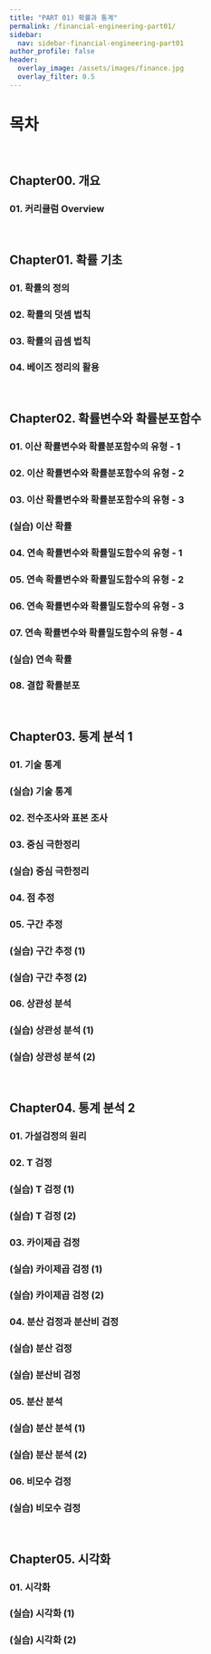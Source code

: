 ```yaml
---
title: "PART 01) 확률과 통계"
permalink: /financial-engineering-part01/
sidebar:
  nav: sidebar-financial-engineering-part01
author_profile: false
header:
  overlay_image: /assets/images/finance.jpg
  overlay_filter: 0.5
---
```

# 목차

<br>

## Chapter00. 개요

### 01. 커리큘럼 Overview

<br>

## Chapter01. 확률 기초

### 01. 확률의 정의

### 02. 확률의 덧셈 법칙

### 03. 확률의 곱셈 법칙

### 04. 베이즈 정리의 활용

<br>

## Chapter02. 확률변수와 확률분포함수

### 01. 이산 확률변수와 확률분포함수의 유형 - 1

### 02. 이산 확률변수와 확률분포함수의 유형 - 2

### 03. 이산 확률변수와 확률분포함수의 유형 - 3

### (실습) 이산 확률

### 04. 연속 확률변수와 확률밀도함수의 유형 - 1

### 05. 연속 확률변수와 확률밀도함수의 유형 - 2

### 06. 연속 확률변수와 확률밀도함수의 유형 - 3

### 07. 연속 확률변수와 확률밀도함수의 유형 - 4

### (실습) 연속 확률

### 08. 결합 확률분포

<br>

## Chapter03. 통계 분석 1

### 01. 기술 통계

### (실습) 기술 통계

### 02. 전수조사와 표본 조사

### 03. 중심 극한정리

### (실습) 중심 극한정리

### 04. 점 추정

### 05. 구간 추정

### (실습) 구간 추정 (1)

### (실습) 구간 추정 (2)

### 06. 상관성 분석

### (실습) 상관성 분석 (1)

### (실습) 상관성 분석 (2)

<br>

## Chapter04. 통계 분석 2

### 01. 가설검정의 원리

### 02. T 검정

### (실습) T 검정 (1)

### (실습) T 검정 (2)

### 03. 카이제곱 검정

### (실습) 카이제곱 검정 (1)

### (실습) 카이제곱 검정 (2)

### 04. 분산 검정과 분산비 검정

### (실습) 분산 검정

### (실습) 분산비 검정

### 05. 분산 분석

### (실습) 분산 분석 (1)

### (실습) 분산 분석 (2)

### 06. 비모수 검정

### (실습) 비모수 검정

<br>

## Chapter05. 시각화

### 01. 시각화

### (실습) 시각화 (1)

### (실습) 시각화 (2)
